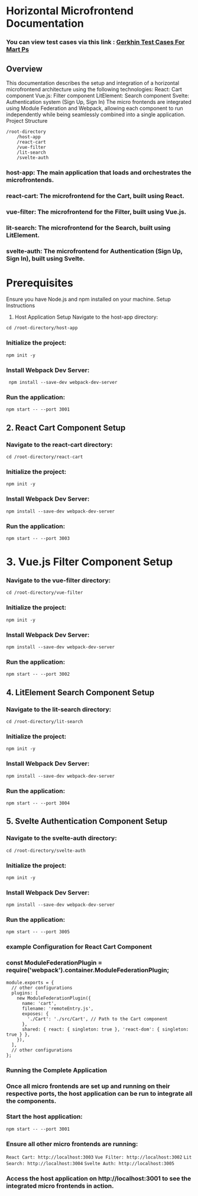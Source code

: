 # Horizontal Microfrontend Documentation

### You can view test cases via this link :  [Gerkhin Test Cases For Mart Ps](https://docs.google.com/document/d/1rSU8LBtgQNtG43xK3oNaJX3DHfF4xexsDYIpK83tEtU/edit?usp=sharing)

## Overview
This documentation describes the setup and integration of a horizontal microfrontend architecture using the following technologies:
React: Cart component
Vue.js: Filter component
LitElement: Search component
Svelte: Authentication system (Sign Up, Sign In)
The micro frontends are integrated using Module Federation and Webpack, allowing each component to run independently while being seamlessly combined into a single application.
Project Structure
```
/root-directory
    /host-app
    /react-cart
    /vue-filter
    /lit-search
    /svelte-auth
```
### host-app: The main application that loads and orchestrates the microfrontends.
### react-cart: The microfrontend for the Cart, built using React.
### vue-filter: The microfrontend for the Filter, built using Vue.js.
### lit-search: The microfrontend for the Search, built using LitElement.
### svelte-auth: The microfrontend for Authentication (Sign Up, Sign In), built using Svelte.

# Prerequisites
Ensure you have Node.js and npm installed on your machine.
Setup Instructions
1. Host Application Setup
Navigate to the host-app directory:

```cd /root-directory/host-app```


### Initialize the project:
```npm init -y```

### Install Webpack Dev Server:

``` npm install --save-dev webpack-dev-server``` 
### Run the application:
```npm start -- --port 3001```

## 2. React Cart Component Setup
### Navigate to the react-cart directory:
```cd /root-directory/react-cart```


### Initialize the project:
```npm init -y```


### Install Webpack Dev Server:
```npm install --save-dev webpack-dev-server```


### Run the application:
```npm start -- --port 3003```


# 3. Vue.js Filter Component Setup
### Navigate to the vue-filter directory:
```cd /root-directory/vue-filter```


### Initialize the project:
```npm init -y```


### Install Webpack Dev Server:
```npm install --save-dev webpack-dev-server```


### Run the application:
```npm start -- --port 3002```


## 4. LitElement Search Component Setup
### Navigate to the lit-search directory:
```cd /root-directory/lit-search```


### Initialize the project:
```npm init -y```


### Install Webpack Dev Server:
```npm install --save-dev webpack-dev-server```


### Run the application:
```npm start -- --port 3004```


## 5. Svelte Authentication Component Setup
### Navigate to the svelte-auth directory:

```cd /root-directory/svelte-auth```


### Initialize the project:
```npm init -y```


### Install Webpack Dev Server:

```npm install --save-dev webpack-dev-server```


### Run the application:
```npm start -- --port 3005```
### example Configuration for React Cart Component

### const ModuleFederationPlugin = require('webpack').container.ModuleFederationPlugin;

```
module.exports = {
  // other configurations
  plugins: [
    new ModuleFederationPlugin({
      name: 'cart',
      filename: 'remoteEntry.js',
      exposes: {
        './Cart': './src/Cart', // Path to the Cart component
      },
      shared: { react: { singleton: true }, 'react-dom': { singleton: true } },
    }),
  ],
  // other configurations
};
```
### Running the Complete Application
### Once all micro frontends are set up and running on their respective ports, the host application can be run to integrate all the components.
### Start the host application:
```npm start -- --port 3001```


### Ensure all other micro frontends are running:
```React Cart: http://localhost:3003```
```Vue Filter: http://localhost:3002```
```Lit Search: http://localhost:3004```
```Svelte Auth: http://localhost:3005```
### Access the host application on http://localhost:3001 to see the integrated micro frontends in action.
